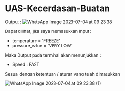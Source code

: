 # UAS-Kecerdasan-Buatan #

Output :
![WhatsApp Image 2023-07-04 at 09 23 38](https://github.com/fadhilsyu/UAS-Kecerdasan-Buatan/assets/133559866/8b2da8d7-3c7e-42c4-8d74-4578afcf9e5d)

Dapat dilihat, jika saya memasukkan input :
- temperature = 'FREEZE'
- pressure_value = 'VERY LOW'

Maka Output pada terminal akan menunjukkan :
- Speed : FAST

Sesuai dengan ketentuan / aturan yang telah dimasukkan

![WhatsApp Image 2023-07-04 at 09 23 38 (1)](https://github.com/fadhilsyu/UAS-Kecerdasan-Buatan/assets/133559866/79c5ae7f-7c26-4130-a047-f3291f28a555)
